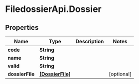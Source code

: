 # FiledossierApi.Dossier

## Properties

Name | Type | Description | Notes
------------ | ------------- | ------------- | -------------
**code** | **String** |  | 
**name** | **String** |  | 
**valid** | **String** |  | 
**dossierFile** | [**[DossierFile]**](DossierFile.md) |  | [optional] 


